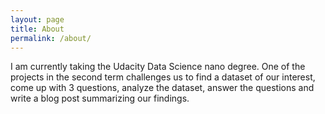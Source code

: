 ```yaml
---
layout: page
title: About
permalink: /about/
---
```


I am currently taking the Udacity Data Science nano degree. One of the projects in the second term challenges us to find a dataset of our interest, come up with 3 questions, analyze the dataset, answer the questions and write a blog post summarizing our findings.
